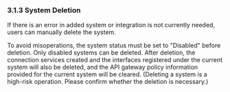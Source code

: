 ### 3.1.3 System Deletion

If there is an error in added system or integration is not currently needed, users can manually delete the system.

To avoid misoperations, the system status must be set to "Disabled" before deletion. Only disabled systems can be deleted. After deletion, the connection services created and the interfaces registered under the current system will also be deleted, and the API gateway policy information provided for the current system will be cleared. (Deleting a system is a high-risk operation. Please confirm whether the deletion is necessary.)

